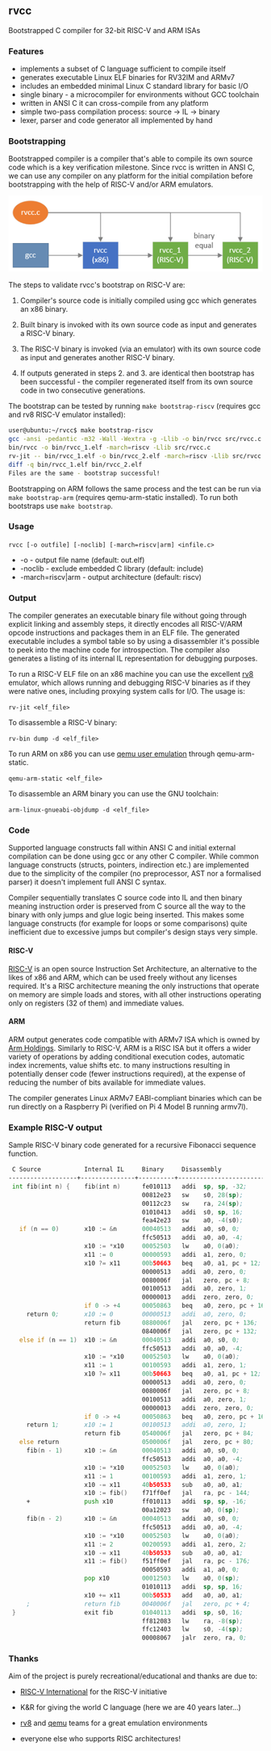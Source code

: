 ## rvcc

Bootstrapped C compiler for 32-bit RISC-V and ARM ISAs

### Features

* implements a subset of C language sufficient to compile itself
* generates executable Linux ELF binaries for RV32IM and ARMv7
* includes an embedded minimal Linux C standard library for basic I/O
* single binary - a microcompiler for environments without GCC toolchain
* written in ANSI C it can cross-compile from any platform
* simple two-pass compilation process: source -> IL -> binary
* lexer, parser and code generator all implemented by hand

### Bootstrapping

Bootstrapped compiler is a compiler that's able to compile its own source code which is a key verification milestone. Since rvcc is written in ANSI C, we can use any compiler on any platform for the initial compilation before bootstrapping with the help of RISC-V and/or ARM emulators.

![diagram](bootstrap.png)

The steps to validate rvcc's bootstrap on RISC-V are:

1. Compiler's source code is initially compiled using gcc which generates an x86 binary.

2. Built binary is invoked with its own source code as input and generates a RISC-V binary.

3. The RISC-V binary is invoked (via an emulator) with its own source code as input and generates another RISC-V binary.

4. If outputs generated in steps 2. and 3. are identical then bootstrap has been successful - the compiler regenerated itself from its own source code in two consecutive generations.

The bootstrap can be tested by running ```make bootstrap-riscv``` (requires gcc and rv8 RISC-V emulator installed):

```sh
user@ubuntu:~/rvcc$ make bootstrap-riscv
gcc -ansi -pedantic -m32 -Wall -Wextra -g -Llib -o bin/rvcc src/rvcc.c
bin/rvcc -o bin/rvcc_1.elf -march=riscv -Llib src/rvcc.c
rv-jit -- bin/rvcc_1.elf -o bin/rvcc_2.elf -march=riscv -Llib src/rvcc.c
diff -q bin/rvcc_1.elf bin/rvcc_2.elf
Files are the same - bootstrap successful!
```

Bootstrapping on ARM follows the same process and the test can be run via ```make bootstrap-arm``` (requires qemu-arm-static installed). To run both bootstraps use ```make bootstrap```.

### Usage

`rvcc [-o outfile] [-noclib] [-march=riscv|arm] <infile.c>`

- -o - output file name (default: out.elf)
- -noclib - exclude embedded C library (default: include)
- -march=riscv|arm - output architecture (default: riscv)

### Output

The compiler generates an executable binary file without going through explicit linking and assembly steps,
it directly encodes all RISC-V/ARM opcode instructions and packages them in an ELF file.
The generated executable includes a symbol table so by using a disassembler it's possible to
peek into the machine code for introspection. The compiler also generates a listing of its internal
IL representation for debugging purposes.

To run a RISC-V ELF file on an x86 machine you can use the excellent [rv8](https://github.com/rv8-io/rv8)
emulator, which allows running and debugging RISC-V binaries as if they were native ones,
including proxying system calls for I/O. The usage is:

`rv-jit <elf_file>`

To disassemble a RISC-V binary:

`rv-bin dump -d <elf_file>`

To run ARM on x86 you can use [qemu user emulation](https://wiki.debian.org/QemuUserEmulation) through qemu-arm-static.

`qemu-arm-static <elf_file>`

To disassemble an ARM binary you can use the GNU toolchain:

`arm-linux-gnueabi-objdump -d <elf_file>`

### Code

Supported language constructs fall within ANSI C and initial external compilation can be done using gcc or any other
C compiler. While common language constructs (structs, pointers, indirection etc.) are implemented due
to the simplicity of the compiler (no preprocessor, AST nor a formalised parser) it doesn't implement full ANSI C syntax.

Compiler sequentially translates C source code into IL and then binary meaning instruction order is preserved from C source
all the way to the binary with only jumps and glue logic being inserted. This makes some language constructs
(for example for loops or some comparisons) quite inefficient due to excessive jumps but compiler's design stays very simple.

#### RISC-V

[RISC-V](https://en.wikipedia.org/wiki/RISC-V) is an open source Instruction Set Architecture,
an alternative to the likes of x86 and ARM, which can be used freely without any licenses required. It's a RISC
architecture meaning the only instructions that operate on memory are simple loads and stores, with all
other instructions operating only on registers (32 of them) and immediate values.

#### ARM

ARM output generates code compatible with ARMv7 ISA which is owned by [Arm Holdings](https://www.arm.com/). Similarly to RISC-V,
ARM is a RISC ISA but it offers a wider variety of operations by adding conditional execution codes, automatic index increments, 
value shifts etc. to many instructions resulting in potentially denser code (fewer instructions required), at the expense of reducing
the number of bits available for immediate values.

The compiler generates Linux ARMv7 EABI-compliant binaries which can be run directly on a Raspberry Pi (verified on Pi 4 Model B running armv7l).

### Example RISC-V output

Sample RISC-V binary code generated for a recursive Fibonacci sequence function.

```asm
 C Source            Internal IL     Binary     Disassembly               Comment
-------------------+---------------+----------+-------------------------+--------------------------------------
 int fib(int n) {    fib(int n)      fe010113   addi  sp, sp, -32;        reserve stack space for function
                                     00812e23   sw    s0, 28(sp);           store previous frame
                                     00112c23   sw    ra, 24(sp);           store return address
                                     01010413   addi  s0, sp, 16;           set new frame location
                                     fea42e23   sw    a0, -4(s0);           store parameter on stack
   if (n == 0)       x10 := &n       00040513   addi  a0, s0, 0;          get address of variable n
                                     ffc50513   addi  a0, a0, -4;                    
                     x10 := *x10     00052503   lw    a0, 0(a0);          read value from address into a0
                     x11 := 0        00000593   addi  a1, zero, 0;        set a1 to zero
                     x10 ?= x11      00b50663   beq   a0, a1, pc + 12;    compare a0 with a1, if equal jump +3
                                     00000513   addi  a0, zero, 0;          set a0 to zero
                                     0080006f   jal   zero, pc + 8;         skip next instruction
                                     00100513   addi  a0, zero, 1;          set a0 to one
                                     00000013   addi  zero, zero, 0;                
                     if 0 -> +4      00050863   beq   a0, zero, pc + 16;  if a0 is zero, jump forward
     return 0;       x10 := 0        00000513   addi  a0, zero, 0;        else set return value to zero 
                     return fib      0880006f   jal   zero, pc + 136;       jump to function exit
                                     0840006f   jal   zero, pc + 132;            
   else if (n == 1)  x10 := &n       00040513   addi  a0, s0, 0;          get address of variable n
                                     ffc50513   addi  a0, a0, -4;                   
                     x10 := *x10     00052503   lw    a0, 0(a0);          read value from address into a0
                     x11 := 1        00100593   addi  a1, zero, 1;        set a1 to one
                     x10 ?= x11      00b50663   beq   a0, a1, pc + 12;    compare a0 with a1, if equal jump +3
                                     00000513   addi  a0, zero, 0;          set a0 to zero
                                     0080006f   jal   zero, pc + 8;         skip next instruction
                                     00100513   addi  a0, zero, 1;          set a0 to one
                                     00000013   addi  zero, zero, 0;                       
                     if 0 -> +4      00050863   beq   a0, zero, pc + 16;  if a0 is zero, jump forward
     return 1;       x10 := 1        00100513   addi  a0, zero, 1;        else set return value to one
                     return fib      0540006f   jal   zero, pc + 84;        jump to function exit
   else return                       0500006f   jal   zero, pc + 80;                  
     fib(n - 1)      x10 := &n       00040513   addi  a0, s0, 0;          get address of variable n
                                     ffc50513   addi  a0, a0, -4;                       
                     x10 := *x10     00052503   lw    a0, 0(a0);          read value from address into a0
                     x11 := 1        00100593   addi  a1, zero, 1;        set a1 to one
                     x10 -= x11      40b50533   sub   a0, a0, a1;         subtract a1 from a0
                     x10 := fib()    f71ff0ef   jal   ra, pc - 144;       call function fib() into a0
     +               push x10        ff010113   addi  sp, sp, -16;        store result on stack
                                     00a12023   sw    a0, 0(sp);                     
     fib(n - 2)      x10 := &n       00040513   addi  a0, s0, 0;          get address of variable n
                                     ffc50513   addi  a0, a0, -4;                 
                     x10 := *x10     00052503   lw    a0, 0(a0);          read value from address into a0
                     x11 := 2        00200593   addi  a1, zero, 2;        set a1 to two
                     x10 -= x11      40b50533   sub   a0, a0, a1;         subtract a1 from a0
                     x11 := fib()    f51ff0ef   jal   ra, pc - 176;       call function fib() into a1
                                     00050593   addi  a1, a0, 0;                              
                     pop x10         00012503   lw    a0, 0(sp);          retrieve result off stack into a0
                                     01010113   addi  sp, sp, 16;                       
                     x10 += x11      00b50533   add   a0, a0, a1;         add a1 to a0
     ;               return fib      0040006f   jal   zero, pc + 4;       jump to function exit
 }                   exit fib        01040113   addi  sp, s0, 16;         trim stack space
                                     ff812083   lw    ra, -8(sp);         recover return address
                                     ffc12403   lw    s0, -4(sp);         recover previous frame
                                     00008067   jalr  zero, ra, 0;        return from function
```

### Thanks

Aim of the project is purely recreational/educational and thanks are due to:

* [RISC-V International](https://riscv.org/) for the RISC-V initiative

* K&R for giving the world C language (here we are 40 years later...)

* [rv8](https://github.com/rv8-io/rv8) and [qemu](https://www.qemu.org/) teams for a great emulation environments

* everyone else who supports RISC architectures!
